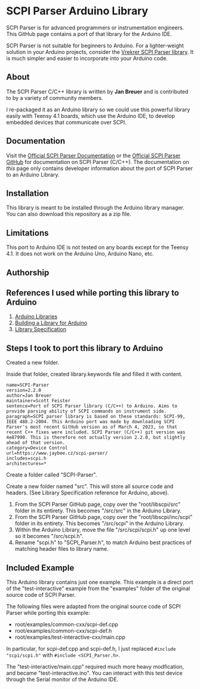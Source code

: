 # SCPI Parser Arduino Library
SCPI Parser is for advanced programmers or instrumentation engineers. This GitHub page contains a port of that library for the Arduino IDE.

SCPI Parser is not suitable for beginners to Arduino. For a lighter-weight solution in your Arduino projects, consider the [Vrekrer SCPI Parser library](https://github.com/Vrekrer/Vrekrer_scpi_parser). It is much simpler and easier to incorporate into your Arduino code.

## About
The SCPI Parser C/C++ library is written by **Jan Breuer** and is contributed to by a variety of community members.

I re-packaged it as an Arduino library so we could use this powerful library easily with Teensy 4.1 boards, which use the Arduino IDE, to develop embedded devices that communicate over SCPI.

## Documentation
Visit the [Official SCPI Parser Documentation](https://www.jaybee.cz/scpi-parser/) or the [Official SCPI Parser GitHub](https://github.com/j123b567/scpi-parser)  for documentation on SCPI Parser (C/C++). The documentation on *this* page only contains developer information about the port of SCPI Parser to an Arduino Library.

## Installation
This library is meant to be installed through the Arduino library manager. You can also download this repository as a zip file.

## Limitations
This port to Arduino IDE is not tested on any boards except for the Teensy 4.1. It does not work on the Arduino Uno, Arduino Nano, etc.

## Authorship

## References I used while porting this library to Arduino

1. [Arduino Libraries](https://docs.arduino.cc/hacking/software/Libraries)
1. [Building a Library for Arduino](https://docs.arduino.cc/learn/contributions/arduino-creating-library-guide)
1. [Library Specification](https://arduino.github.io/arduino-cli/0.31/library-specification/)

## Steps I took to port this library to Arduino
Created a new folder.

Inside that folder, created library.keywords file and filled it with content.
```
name=SCPI-Parser
version=2.2.0
author=Jan Breuer
maintainer=Scott Feister
sentence=Port of SCPI Parser library (C/C++) to Arduino. Aims to provide parsing ability of SCPI commands on instrument side.
paragraph=SCPI parser library is based on these standards: SCPI-99, IEEE 488.2-2004. This Arduino port was made by downloading SCPI Parser's most recent GitHub version as of March 4, 2023, so that recent C++ fixes were included. SCPI Parser (C/C++) git version was 4e87990. This is therefore not actually version 2.2.0, but slightly ahead of that version.
category=Device Control
url=https://www.jaybee.cz/scpi-parser/
includes=scpi.h
architectures=*
```

Create a folder called "SCPI-Parser".

Create a new folder named "src". This will store all source code and headers. (See Library Specification reference for Arduino, above).

1. From the SCPI Parser GitHub page, copy over the "root/libscpi/src" folder in its entirety. This becomes "/src/src" in the Arduino Library.
1. From the SCPI Parser GitHub page, copy over the "root/libscpi/inc/scpi" folder in its entirety. This becomes "/src/scpi" in the Arduino Library.
1. Within the Arduino Library, move the file "/src/scpi/scpi.h" up one level so it becomes "/src/scpi.h".
1. Rename "scpi.h" to "SCPI_Parser.h", to match Arduino best practices of matching header files to library name.

## Included Example
This Arduino library contains just one example. This example is a direct port of the "test-interactive" example from the "examples" folder of the original source code of SCPI Parser.

The following files were adapted from the original source code of SCPI Parser while porting this example:
* root/examples/common-cxx/scpi-def.cpp
* root/examples/common-cxx/scpi-def.h
* root/examples/test-interactive-cxx/main.cpp

In particular, for scpi-def.cpp and scpi-def.h, I just replaced `#include "scpi/scpi.h"` with `#include <SCPI_Parser.h>`.

The "test-interactive/main.cpp" required much more heavy modfication, and became "test-interactive.ino". You can interact with this test device through the Serial monitor of the Arduino IDE.

